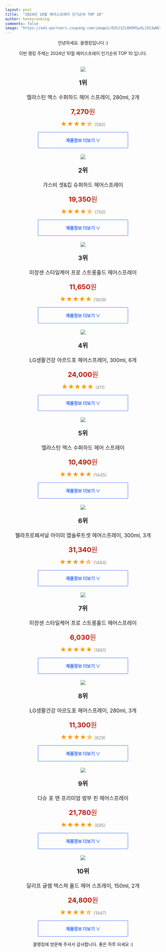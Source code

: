 ```yaml
---
layout: post
title:  "2024년 10월 헤어스프레이 인기순위 TOP 10"
author: honeyranking
comments: false
image: "https://ads-partners.coupang.com/image1/O35J1Zi8H5M1yXLiO13wWC18VvdC5BG2vJb340qALw5eLGvttKnwRFFbDqkaHi48KfxBvi0tConOriuMMyWmSK1Zfjx0tm9idtiF4o9bgU3thLh_qoucbC6bQNaFr1ozlkJFCGG_boBxVQ87Y-JcAjGyTPb2iKcx2xXjxTxLhg8094rtZOtSkHaq4FzVUrlT_UBngvYeg7IJPZhMdDEXZS9d_1ErQ5-C-XU-37t7O0qD981-lO5_2GZDb5-LSecZd8sqzD0iO_PsQg4e0bBJCLRwH1voemQsQUD-LUqC7g=="
---
```

<p style="text-align: center;">안녕하세요. 꿀랭킹입니다 :)</p>
<p style="text-align: center;">이번 랭킹 주제는 2024년 10월 헤어스프레이 인기순위 TOP 10 입니다.</p><center><img src="https://ads-partners.coupang.com/image1/O35J1Zi8H5M1yXLiO13wWC18VvdC5BG2vJb340qALw5eLGvttKnwRFFbDqkaHi48KfxBvi0tConOriuMMyWmSK1Zfjx0tm9idtiF4o9bgU3thLh_qoucbC6bQNaFr1ozlkJFCGG_boBxVQ87Y-JcAjGyTPb2iKcx2xXjxTxLhg8094rtZOtSkHaq4FzVUrlT_UBngvYeg7IJPZhMdDEXZS9d_1ErQ5-C-XU-37t7O0qD981-lO5_2GZDb5-LSecZd8sqzD0iO_PsQg4e0bBJCLRwH1voemQsQUD-LUqC7g==" style="margin-top:20px" /></center><p style="text-align: center; font-size: 20px"><b>1위</b></p><p style="text-align: center; font-size: 17px">엘라스틴 맥스 수퍼하드 헤어 스프레이, 280ml, 2개</p><p style="text-align: center;"><span style="color: #b61800; font-size: 22px;"><b>7,270</b>원</span></p><p style="text-align: center;"><span style="color: #ff9600; font-size: 20px;">★★★★☆ </span><span style="color: #878787;">(580)</span></p><center><a href="https://link.coupang.com/re/AFFSDP?lptag=AF3899140&subid=honeyrank&pageKey=6836050595&itemId=21485993620&vendorItemId=88540091531&traceid=V0-153-08b2e1c5c1cfd960&clickBeacon=da1945e0-80b5-11ef-8ba2-e3e59262517d%7E3&requestid=20241002210000747303646228&token=31850C%7CMIXED"><div style="font-size: 14px; display: inline-block; padding: 15px 90px; color: #346aff; border-radius: 2px; border: 1px solid #346aff; cursor: pointer;"><b>제품정보 더보기 &or;</b></div></a></center><center><img src="https://ads-partners.coupang.com/image1/Luyg97JAOPrc6_bhLtv8VtG1vbi-W0AFq7mEkCH8mjnhmO_ww9l7mgXQ7Tc0HCuI9oyLOCuNdW8YYjcRd5Wzky9UzwWGnOqEBy4MT2yGmjDS1Q_9x6kfo-UUQZTZFRENeVqwnFzflvbLozleyKf_HnVgKitBQavq4wxXLT-MtkElebLmtKJbuCGgVIP45kcF3t_iNYwijRIslyr1jAAwxpG1XKRLVG55iErj424PzgVAbesJFKcAivcYfCIDTEUZunfHibqhMfJKoMuGegwES4TKN6k8JkzCyv1j8Seggbs0Wk5DEsehVpsc1g==" style="margin-top:20px" /></center><p style="text-align: center; font-size: 20px"><b>2위</b></p><p style="text-align: center; font-size: 17px">갸스비 셋&킵 슈퍼하드 헤어스프레이</p><p style="text-align: center;"><span style="color: #b61800; font-size: 22px;"><b>19,350</b>원</span></p><p style="text-align: center;"><span style="color: #ff9600; font-size: 20px;">★★★★☆ </span><span style="color: #878787;">(750)</span></p><center><a href="https://link.coupang.com/re/AFFSDP?lptag=AF3899140&subid=honeyrank&pageKey=7475478767&itemId=8463528453&vendorItemId=83287474368&traceid=V0-153-e571d133c4bd64fc&requestid=20241002210000747303646228&token=31850C%7CMIXED"><div style="font-size: 14px; display: inline-block; padding: 15px 90px; color: #346aff; border-radius: 2px; border: 1px solid #346aff; cursor: pointer;"><b>제품정보 더보기 &or;</b></div></a></center><center><img src="https://ads-partners.coupang.com/image1/M3yWPkhjqYeP8gf2M8Kg9Sshh-nHDFhRLggWvcMgNEFP2wtWCcTGhmv3LhMB8ZZheao23T1GSuh9tz6VcOJFftYlH2oFIdV0iTr7sgCbBEBWm5DD7uHbGDT9n8RnfL4f_OVmQ5r3QzIh4icM0pfGLCYX3rrFwGBZzOiqxNuClrL88Ghskd9Uv9-R7FH8CAaopEBKsb0rp5miq9qcAQqPuNKvUG4jX0-W4mxOoNsktXRtZlHW_4Xq8uS-DqJyh7xnTViM3NJt_dcSO0cUZaTK62bSV_DOmzN6WQ==" style="margin-top:20px" /></center><p style="text-align: center; font-size: 20px"><b>3위</b></p><p style="text-align: center; font-size: 17px">미쟝센 스타일케어 프로 스트롱홀드 헤어스프레이</p><p style="text-align: center;"><span style="color: #b61800; font-size: 22px;"><b>11,650</b>원</span></p><p style="text-align: center;"><span style="color: #ff9600; font-size: 20px;">★★★★★ </span><span style="color: #878787;">(1609)</span></p><center><a href="https://link.coupang.com/re/AFFSDP?lptag=AF3899140&subid=honeyrank&pageKey=7689807295&itemId=20561034745&vendorItemId=85762150882&traceid=V0-153-a0b0091c56aefa8b&requestid=20241002210000747303646228&token=31850C%7CMIXED"><div style="font-size: 14px; display: inline-block; padding: 15px 90px; color: #346aff; border-radius: 2px; border: 1px solid #346aff; cursor: pointer;"><b>제품정보 더보기 &or;</b></div></a></center><center><img src="https://ads-partners.coupang.com/image1/xXkvhKjAe3bqyXn9xWo3dFoSDQm-LyQ1hXIExqTiR4ziykcAU3Kx9ajw0T7-R6XcXxv5NjHOIi_HZsjU8UGnXrIQcwKpH7extj0Sg8rDwjIMhbJJ2MbDMV99l81TOJFnSOLG6ciH2FVum640D7UH-sUWvFjDWaL8mVptVS1AMN-sPswJAeBjMRV1wXxsMMt1wO5aXwwBA9DSnXpXIeysBfQnYdy5bm52ch5M00vgUe3sE-FNIy0lcU7VRPs-DybYqOdOEpxkhz2Eq0JggTexbjGqtugBDkFacifveHN-4w==" style="margin-top:20px" /></center><p style="text-align: center; font-size: 20px"><b>4위</b></p><p style="text-align: center; font-size: 17px">LG생활건강 아르드포 헤어스프레이, 300ml, 6개</p><p style="text-align: center;"><span style="color: #b61800; font-size: 22px;"><b>24,000</b>원</span></p><p style="text-align: center;"><span style="color: #ff9600; font-size: 20px;">★★★★★ </span><span style="color: #878787;">(411)</span></p><center><a href="https://link.coupang.com/re/AFFSDP?lptag=AF3899140&subid=honeyrank&pageKey=11738559&itemId=20421688013&vendorItemId=88345368060&traceid=V0-153-b700230310da4fd0&clickBeacon=da196cf0-80b5-11ef-a15b-aaf4fe86da48%7E3&requestid=20241002210000747303646228&token=31850C%7CMIXED"><div style="font-size: 14px; display: inline-block; padding: 15px 90px; color: #346aff; border-radius: 2px; border: 1px solid #346aff; cursor: pointer;"><b>제품정보 더보기 &or;</b></div></a></center><center><img src="https://ads-partners.coupang.com/image1/Ha_IAxGRE9DM3xD1HZT0A3DjPY9qBd8hFhqwFe4qmR51CzTrMwFDxictqfMrMsgbiFqndfLdhqAZ_IwfJCahnEmPdzYwxrNFj__oOb7_pKuD4HepHSAv0NC_qTZcYWz6y5QDNPt0CRlOAcAPIK9BbHiF0RisbRzguptVRklBgVWY6yI8eUYyg5bimziFeZ8dgLoj2FL5zMRYnlunxVInatJalibj8sj3szeFrmQWP-AiPZmPN7OKkYK4sBuQoU4La4i0hvWBq0bHGHyAg5r0bX4-PT3DcRncsUCK" style="margin-top:20px" /></center><p style="text-align: center; font-size: 20px"><b>5위</b></p><p style="text-align: center; font-size: 17px">엘라스틴 맥스 수퍼하드 헤어 스프레이</p><p style="text-align: center;"><span style="color: #b61800; font-size: 22px;"><b>10,490</b>원</span></p><p style="text-align: center;"><span style="color: #ff9600; font-size: 20px;">★★★★★ </span><span style="color: #878787;">(1445)</span></p><center><a href="https://link.coupang.com/re/AFFSDP?lptag=AF3899140&subid=honeyrank&pageKey=6836050595&itemId=21485993617&vendorItemId=88540091526&traceid=V0-153-08b2e1c5c1cfd960&requestid=20241002210000747303646228&token=31850C%7CMIXED"><div style="font-size: 14px; display: inline-block; padding: 15px 90px; color: #346aff; border-radius: 2px; border: 1px solid #346aff; cursor: pointer;"><b>제품정보 더보기 &or;</b></div></a></center><center><img src="https://ads-partners.coupang.com/image1/kwE6FvtGjhMXSNO_k4ZU3AFI07x3n1tvLle9xxUWvum3Le_A7lBghm4zNm_kYKz_sQ558Ne3kRfCl63njuWtbzT0a2A0K7L-Q2oWwqmuJhRKT9HbUDQP3u_kfKzZ95JxtA1T4UK-eb6e5F3mMBUWgTU0NfjhEqnF1KaEb9RPX370NpLr3r-Xu4z9PpVEmi8Etl0cD3pSsRRe1SMWvHt7q8s-AIKdxdovfKseK1I7Xyo2dGmShL5JJ_21lnRZ_kyxDFN3uj7z_7owvinjNk2-7XwuSRAbsS0VhN4-3QfaCUHw" style="margin-top:20px" /></center><p style="text-align: center; font-size: 20px"><b>6위</b></p><p style="text-align: center; font-size: 17px">웰라프로페셔널 아이미 앱솔루트셋 헤어스프레이, 300ml, 3개</p><p style="text-align: center;"><span style="color: #b61800; font-size: 22px;"><b>31,340</b>원</span></p><p style="text-align: center;"><span style="color: #ff9600; font-size: 20px;">★★★★☆ </span><span style="color: #878787;">(1484)</span></p><center><a href="https://link.coupang.com/re/AFFSDP?lptag=AF3899140&subid=honeyrank&pageKey=7545914864&itemId=12554768293&vendorItemId=80605580556&traceid=V0-153-ebb4f0bf8b2890f2&clickBeacon=da196cf0-80b5-11ef-95e0-8adf9a4a16f2%7E3&requestid=20241002210000747303646228&token=31850C%7CMIXED"><div style="font-size: 14px; display: inline-block; padding: 15px 90px; color: #346aff; border-radius: 2px; border: 1px solid #346aff; cursor: pointer;"><b>제품정보 더보기 &or;</b></div></a></center><center><img src="https://ads-partners.coupang.com/image1/6xjnHiGgH4hU585D6yxzt_beAiOwrlXJTfag75BH0DXWUsLNs3NJdBUF1Q7utlDoSdraaLmPVSdvpzSzYt4Km4j5utE0XP9mQZQzqxsCBs52g68xbQb852-NZl3fcVikEqB1zdoIw0Thx6-pfTHhcHtaC-qhSvxp4hSTPw5p5kt4RvW2L8iFT9V00OapiIzSxBkymi8MsvSVYNvkepZnNSiietICMdnBiChD5cUqGw1L28KitsE7S2rKoljyf1lsos1Jok0_KKKuDjbgzWBDsAni3bXRLQJNTA==" style="margin-top:20px" /></center><p style="text-align: center; font-size: 20px"><b>7위</b></p><p style="text-align: center; font-size: 17px">미쟝센 스타일케어 프로 스트롱홀드 헤어스프레이</p><p style="text-align: center;"><span style="color: #b61800; font-size: 22px;"><b>6,030</b>원</span></p><p style="text-align: center;"><span style="color: #ff9600; font-size: 20px;">★★★★★ </span><span style="color: #878787;">(1891)</span></p><center><a href="https://link.coupang.com/re/AFFSDP?lptag=AF3899140&subid=honeyrank&pageKey=7689807295&itemId=20561031493&vendorItemId=85433453692&traceid=V0-153-a0b0091c56aefa8b&requestid=20241002210000747303646228&token=31850C%7CMIXED"><div style="font-size: 14px; display: inline-block; padding: 15px 90px; color: #346aff; border-radius: 2px; border: 1px solid #346aff; cursor: pointer;"><b>제품정보 더보기 &or;</b></div></a></center><center><img src="https://ads-partners.coupang.com/image1/JxpJ6IJOkO5msEHjJxetL1_HOUrA884YDuVpSUJtoqThs72y2A2d3qSh4D2-i8z-4XGGN1ug1w21vgJv6YZrY79QJoKLYu9Tgkhg9imK9Q8hOv3Mv2B8pSmzmSWKoSM37kvHJA7IWfKD_u9BHc39JELALsEGiQhzsQ883Lj2_zmUou49lPxn0pMIIeWV-ppabOHH23AjgRvy5hclNd3hFkH_APa9Zla0TNwQylPc1wpNLJjd2dWGvcWARVkk_zEEfcL-7j0bwrsmRQPQLWntG1GugbT9XIArPZF0xQ404D8=" style="margin-top:20px" /></center><p style="text-align: center; font-size: 20px"><b>8위</b></p><p style="text-align: center; font-size: 17px">LG생활건강 아르도포 헤어스프레이, 280ml, 3개</p><p style="text-align: center;"><span style="color: #b61800; font-size: 22px;"><b>11,300</b>원</span></p><p style="text-align: center;"><span style="color: #ff9600; font-size: 20px;">★★★★☆ </span><span style="color: #878787;">(829)</span></p><center><a href="https://link.coupang.com/re/AFFSDP?lptag=AF3899140&subid=honeyrank&pageKey=11738559&itemId=2588672253&vendorItemId=88353067967&traceid=V0-153-b700230310da4fd0&clickBeacon=da196cf0-80b5-11ef-9961-70becf574e28%7E3&requestid=20241002210000747303646228&token=31850C%7CMIXED"><div style="font-size: 14px; display: inline-block; padding: 15px 90px; color: #346aff; border-radius: 2px; border: 1px solid #346aff; cursor: pointer;"><b>제품정보 더보기 &or;</b></div></a></center><center><img src="https://ads-partners.coupang.com/image1/_A-omKnwJp3Dtn8V_AuhvsHcD8QMF4Ll9qcLVz87YYLZThU_FC77N2oV20Xcy8Cx1E4fjFO0uvCzvVV5WEZtdbj1rxz475DK6VnqP-lu2Je-bbyzH-Jpu9HI4S--9IiE9P3xNTPooqAPfZnsHUv3V5fRsHMgwQWNOfKCZeSsy11rkiYQp80-uolIdWqXAUuXrBzo6yl2VoPGMnxK4K9g0fd1oLir5kze9aT7UbRr65Unh9nk0CzqJqA82ukM6v5mrfgcEoCwoi1ag4izrtvs5pqSE35GQDUV7UA=" style="margin-top:20px" /></center><p style="text-align: center; font-size: 20px"><b>9위</b></p><p style="text-align: center; font-size: 17px">다슈 포 맨 프리미엄 밤부 핀 헤어스프레이</p><p style="text-align: center;"><span style="color: #b61800; font-size: 22px;"><b>21,780</b>원</span></p><p style="text-align: center;"><span style="color: #ff9600; font-size: 20px;">★★★★★ </span><span style="color: #878787;">(695)</span></p><center><a href="https://link.coupang.com/re/AFFSDP?lptag=AF3899140&subid=honeyrank&pageKey=7316817999&itemId=2584270238&vendorItemId=70576477702&traceid=V0-153-8c32cd5c6a1948a6&requestid=20241002210000747303646228&token=31850C%7CMIXED"><div style="font-size: 14px; display: inline-block; padding: 15px 90px; color: #346aff; border-radius: 2px; border: 1px solid #346aff; cursor: pointer;"><b>제품정보 더보기 &or;</b></div></a></center><center><img src="https://ads-partners.coupang.com/image1/YRgm9-K2FXoAlud9YbYeKIJLI7eUnyUXiPv_uoin9ncs-O4LU_xkamORkbd1UMZjc0HNTWO6tUFXbdLtajqs5Dk2Cynp4hPIDRptx-LophwesfVHJCPtlC7dHb7ObZgy4_x4ehxrUI3-hPJ7wU4aMgVC2rAPvO76onSdqETWg9FaVkBPlEp45pLkqTAo6qBHm5wHz_h1CcUQbY5FDadbHAj82c6g9Nwl0EA0lVwY6KTFfyX6lbkaWFJoqcA6G_lNV4-02eEtomu7KtaEbQ7S3KNWfnoDJW4rgyZktLFZH_bU" style="margin-top:20px" /></center><p style="text-align: center; font-size: 20px"><b>10위</b></p><p style="text-align: center; font-size: 17px">달리프 글램 텍스쳐 홀드 헤어 스프레이, 150ml, 2개</p><p style="text-align: center;"><span style="color: #b61800; font-size: 22px;"><b>24,800</b>원</span></p><p style="text-align: center;"><span style="color: #ff9600; font-size: 20px;">★★★★☆ </span><span style="color: #878787;">(1947)</span></p><center><a href="https://link.coupang.com/re/AFFSDP?lptag=AF3899140&subid=honeyrank&pageKey=7047868946&itemId=20353843374&vendorItemId=87438237302&traceid=V0-153-d2aaf70afd670abd&clickBeacon=da196cf0-80b5-11ef-bbec-bdac4f610b1f%7E3&requestid=20241002210000747303646228&token=31850C%7CMIXED"><div style="font-size: 14px; display: inline-block; padding: 15px 90px; color: #346aff; border-radius: 2px; border: 1px solid #346aff; cursor: pointer;"><b>제품정보 더보기 &or;</b></div></a></center><p style="text-align: center;">꿀랭킹에 방문해 주셔서 감사합니다. 좋은 하루 되세요 :)</p>